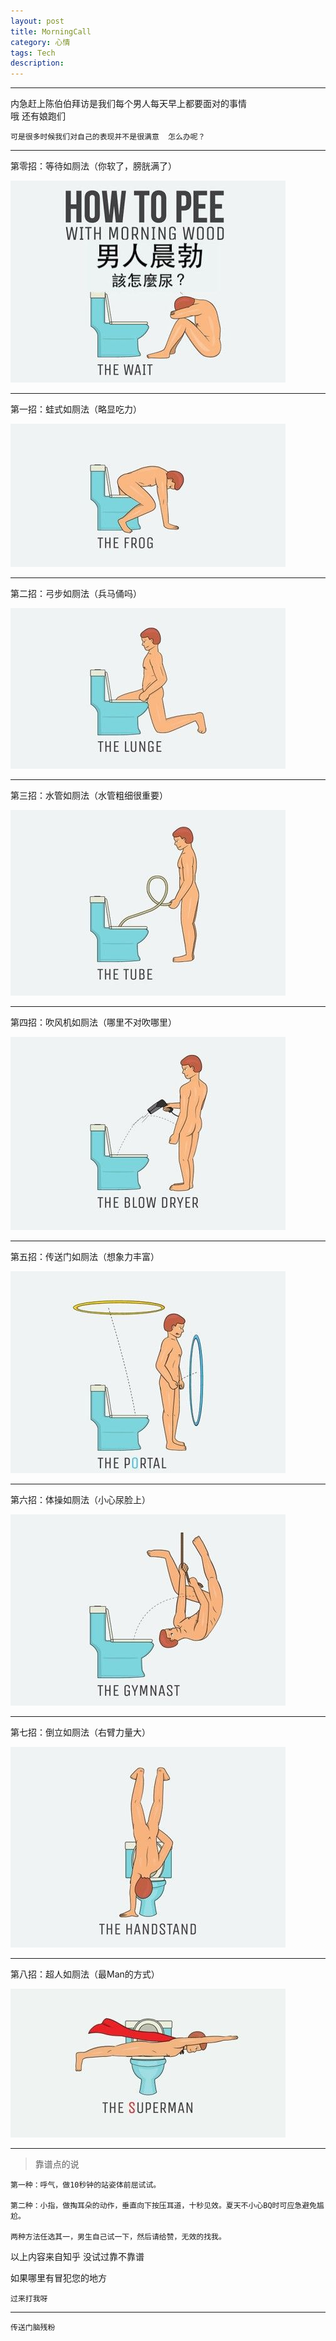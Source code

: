 ```yaml
---
layout: post
title: MorningCall
category: 心情
tags: Tech
description: 
---
```

-------------

内急赶上陈伯伯拜访是我们每个男人每天早上都要面对的事情   
哦 还有娘跑们  

	可是很多时候我们对自己的表现并不是很满意  怎么办呢？

 <!-- more -->

----------------------

第零招：等待如厕法（你软了，膀胱满了）

![0](https://raw.githubusercontent.com/Ashtray/Ashtray.github.io/master/res/e698524afb9782b311ece2e6030a7913_b.jpg)

-----------

第一招：蛙式如厕法（略显吃力）

![1](https://raw.githubusercontent.com/Ashtray/Ashtray.github.io/master/res/ffe21606a01a6fc93686cd8e5be0c683_b.jpg)

--------------

第二招：弓步如厕法（兵马俑吗）

![2](https://raw.githubusercontent.com/Ashtray/Ashtray.github.io/master/res/a8f37ef8c73305dc375b89d589282352_b.jpg)

-----------

第三招：水管如厕法（水管粗细很重要）

![3](https://raw.githubusercontent.com/Ashtray/Ashtray.github.io/master/res/6b5648c210497c760b8bdceb277b04ad_b.jpg)

------------

第四招：吹风机如厕法（哪里不对吹哪里）

![4](https://raw.githubusercontent.com/Ashtray/Ashtray.github.io/master/res/ad21a19c3b0204fca489a1a5e53e2a4f_b.jpg)

------------


第五招：传送门如厕法（想象力丰富）

![5](https://raw.githubusercontent.com/Ashtray/Ashtray.github.io/master/res/f58363c224fa2b594a5ef9d5a478a960_b.jpg)

------------

第六招：体操如厕法（小心尿脸上）

![6](https://raw.githubusercontent.com/Ashtray/Ashtray.github.io/master/res/e837679c6e34b00e7503a1e2e1d3bad5_b.jpg)

------------

第七招：倒立如厕法（右臂力量大）

![7](https://raw.githubusercontent.com/Ashtray/Ashtray.github.io/master/res/754b5663f52850403c83fd3bed23b2cf_b.jpg)

----------


第八招：超人如厕法（最Man的方式）

![8](https://raw.githubusercontent.com/Ashtray/Ashtray.github.io/master/res/c4da559b52a6772162d4ea5c046277de_b.jpg)

----------

>靠谱点的说  

	第一种：呼气，做10秒钟的站姿体前屈试试。

	第二种：小指，做掏耳朵的动作，垂直向下按压耳道，十秒见效。夏天不小心BQ时可应急避免尴尬。

	两种方法任选其一，男生自己试一下，然后请给赞，无效的找我。

以上内容来自知乎 没试过靠不靠谱  

如果哪里有冒犯您的地方  

	过来打我呀

-------------



	传送门脑残粉

